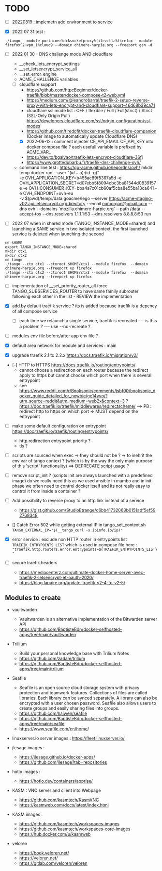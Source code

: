 #  TODO 

* [ ] 20220819 : implemetn add environment to service

* [X] 2022 07 31 test :
```
./tango --module portainer%dcksocketproxy%filezilla%firefox --module firefox^2~vpn_1%cloud9 --domain chimere-harpie.org --freeport gen -d
```

* [ ] 2022 01 30 - DNS challenge mode AND cloudflare 
    * __check_lets_encrypt_settings
    * __set_letsencrypt_service_all
    * __set_error_engine
    * ACME_CHALLENGE variables
    * [ ] cloudflare support
        * https://github.com/htpcBeginner/docker-traefik/blob/master/docker-compose-t2-web.yml
        * https://medium.com/@leandrobarral/traefik-2-setup-reverse-proxy-with-lets-encrypt-and-cloudflare-support-46d68b39ca71
        * cloudflare ssl mode list : OFF / flexible / Full / Full(strict) / Strict (SSL-Only Origin Pull) https://developers.cloudflare.com/ssl/origin-configuration/ssl-modes
        * https://github.com/tiredofit/docker-traefik-cloudflare-companion (Docker image to automatically update Cloudflare DNS)
        * [X] 2022-06-12 : comment injecter CF_API_EMAIL CF_API_KEY into docker compose file ? each usefull variable is prefixed by ACME_VAR_
        * https://dev.to/bgalvao/traefik-lets-encrypt-cloudflare-36fj
        * https://www.grottedubarbu.fr/traefik-dns-challenge-ovh/
    * command line test : https://go-acme.github.io/lego/dns/ovh/
            mkdir temp
            docker run --user "$(id -u):$(id -g)" \
            -e OVH_APPLICATION_KEY=b455ac89f5367a5d -e OVH_APPLICATION_SECRET=d07ebb5f8094cbc3ba81544d0839157e -e OVH_CONSUMER_KEY=bba4a7c01cb60af5cba8e55ba13ca641 -e OVH_ENDPOINT=ovh-eu \
            -v $(pwd)/temp:/data goacme/lego --server https://acme-staging-v02.api.letsencrypt.org/directory --email nomorgan@gmail.com --dns ovh --domains 'mozilla.chimere-harpie.org' --path /data --accept-tos --dns.resolvers 1.1.1.1:53 --dns.resolvers 8.8.8.8:53 run


* [ ] 2022 07 when in shared mode (TANGO_INSTANCE_MODE=shared) and launching a SAME service in two isolated context, the first launched service is deleted when launching the second
```
cd $HOME
export TANGO_INSTANCE_MODE=shared
mkdir ctx1
mkdir ctx2
cd tango
./tango --ctx ctx1 --ctxroot $HOME/ctx1 --module firefox  --domain chimere-harpie.org --freeport up firefox
./tango --ctx ctx2 --ctxroot $HOME/ctx2 --module firefox  --domain chimere-harpie.org --freeport up firefox 
```

* [ ] implementation of __set_priority_router_all force TANGO_SUBSERVICES_ROUTER to have same family subrouter following each other in the list - REVIEW the implementation

* [X] add by default traefik service ? its is added because traefik is a depency of all compose service
    * [ ] each time we relaunch a single service, traefik is recreated --- is this a problem ? --- use --no-recreate ?
    
* [ ] modules env file before/after app env file ?

* [X] default area network for module and services : main

* [X] upgrade traefik 2.1 to 2.2.x https://docs.traefik.io/migration/v2/
* [-] HTTP to HTTPS https://docs.traefik.io/routing/entrypoints/ 
    * cannot choose a redirection on each router because the redirect apply to https but cannot choose which port when there is several entrypoint
    * see https://www.reddit.com/r/Booksonic/comments/jsbf00/booksonic_docker_guide_detailed_for_newbie/gc14yvp/?utm_source=reddit&utm_medium=web2x&context=3 ? https://doc.traefik.io/traefik/middlewares/redirectscheme/ ==> PB : redirect http to https on which port => MUST depend on the entrypoint

* [ ] make some default configuration on entrypoint https://doc.traefik.io/traefik/routing/entrypoints/
    * http.redirection entrypoint priority ?
    * tls ?

* [ ] scripts are sourced when exec => they should not be ? => to inehrit the env var of tango context ? (which is by the way the only main purpose of this 'script' functionality) ==> DEPRECATE script usage ?

* [ ] remove script_init ? (scripts init are always launched with a predefined image) do we really need this as we used ansible in mambo and in init phase we often need to control docker itself and its not really easy to control it from inside a container ?

* [ ] Add possibility to reverse proxy to an http link instead of a service 
    * https://gist.github.com/StudioEtrange/c6bb41732063b0151adf5ef592768348

* [] Catch Error 502 while getting external IP in tango_set_context.sh
    ```TANGO_EXTERNAL_IP="$(__tango_curl -s ipinfo.io/ip)"```

* [X] error service : exclude non HTTP router in entrypoints list `TRAEFIK_ENTRYPOINTS_LIST` which is used in compose file here : `"traefik.http.routers.error.entrypoints=${TRAEFIK_ENTRYPOINTS_LIST}"`



* [ ] secure traefik headers
    * https://mediacenterz.com/ultimate-docker-home-server-avec-traefik-2-letsencrypt-et-oauth-2020/
    * https://blog.lapaire.org/update-traefik-v2-4-to-v2-5/


## Modules to create

* vaultwarden 
    * Vaultwarden is an alternative implementation of the Bitwarden server API 
    * https://github.com/BaptisteBdn/docker-selfhosted-apps/tree/main/vaultwarden

* Trillium
    * Build your personal knowledge base with Trilium Notes
    * https://github.com/zadam/trilium
    * https://github.com/BaptisteBdn/docker-selfhosted-apps/tree/main/trilium

* Seafile
    * Seafile is an open source cloud storage system with privacy protection and teamwork features. Collections of files are called libraries. Each library can be synced separately. A library can also be encrypted with a user chosen password. Seafile also allows users to create groups and easily sharing files into groups.
    * https://github.com/haiwen/seafile
    * https://github.com/BaptisteBdn/docker-selfhosted-apps/tree/main/seafile
    * https://www.seafile.com/en/home/




* linuxserver.io server images : https://fleet.linuxserver.io/

* jlesage images :
    * https://jlesage.github.io/docker-apps/
    * https://github.com/jlesage?tab=repositories
    
* hotio images :
    * https://hotio.dev/containers/apprise/


* KASM : VNC server and client into Webpage
    * https://github.com/kasmtech/KasmVNC
    * https://kasmweb.com/docs/latest/index.html

* KASM images :
    * https://github.com/kasmtech/workspaces-images
    * https://github.com/kasmtech/workspaces-core-images
    * https://hub.docker.com/u/kasmweb


* veloren
    * https://book.veloren.net/
    * https://veloren.net/
    * https://gitlab.com/veloren/veloren
